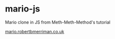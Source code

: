 # mario-js

Mario clone in JS from Meth-Meth-Method's tutorial

[mario.robertbmerriman.co.uk](http://mario.robertbmerriman.co.uk)
